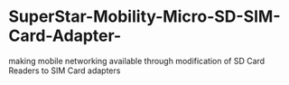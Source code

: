 # SuperStar-Mobility-Micro-SD-SIM-Card-Adapter-
making mobile networking available through modification of SD Card Readers to SIM Card adapters 
